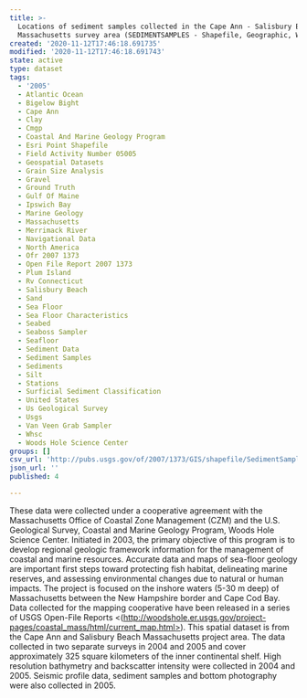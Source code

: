 ```yaml
---
title: >-
  Locations of sediment samples collected in the Cape Ann - Salisbury Beach
  Massachusetts survey area (SEDIMENTSAMPLES - Shapefile, Geographic, WGS84)
created: '2020-11-12T17:46:18.691735'
modified: '2020-11-12T17:46:18.691743'
state: active
type: dataset
tags:
  - '2005'
  - Atlantic Ocean
  - Bigelow Bight
  - Cape Ann
  - Clay
  - Cmgp
  - Coastal And Marine Geology Program
  - Esri Point Shapefile
  - Field Activity Number 05005
  - Geospatial Datasets
  - Grain Size Analysis
  - Gravel
  - Ground Truth
  - Gulf Of Maine
  - Ipswich Bay
  - Marine Geology
  - Massachusetts
  - Merrimack River
  - Navigational Data
  - North America
  - Ofr 2007 1373
  - Open File Report 2007 1373
  - Plum Island
  - Rv Connecticut
  - Salisbury Beach
  - Sand
  - Sea Floor
  - Sea Floor Characteristics
  - Seabed
  - Seaboss Sampler
  - Seafloor
  - Sediment Data
  - Sediment Samples
  - Sediments
  - Silt
  - Stations
  - Surficial Sediment Classification
  - United States
  - Us Geological Survey
  - Usgs
  - Van Veen Grab Sampler
  - Whsc
  - Woods Hole Science Center
groups: []
csv_url: 'http://pubs.usgs.gov/of/2007/1373/GIS/shapefile/SedimentSamples.csv'
json_url: ''
published: 4

---
```

These data were collected under a cooperative agreement with the Massachusetts Office of Coastal Zone Management (CZM) and the U.S. Geological Survey, Coastal and Marine Geology Program, Woods Hole Science Center. Initiated in 2003, the primary objective of this program is to develop regional geologic framework information for the management of coastal and marine resources. Accurate data and maps of sea-floor geology are important first steps toward protecting fish habitat, delineating marine reserves, and assessing environmental changes due to natural or human impacts. The project is focused on the inshore waters (5-30 m deep) of Massachusetts between the New Hampshire border and Cape Cod Bay. Data collected for the mapping cooperative have been released in a series of USGS Open-File Reports <(http://woodshole.er.usgs.gov/project-pages/coastal_mass/html/current_map.html>). This spatial dataset is from the Cape Ann and Salisbury Beach Massachusetts project area. The data collected in two separate surveys in 2004 and 2005 and cover approximately 325 square kilometers of the inner continental shelf. High resolution bathymetry and backscatter intensity were collected in 2004 and 2005. Seismic profile data, sediment samples and bottom photography were also collected in 2005.
